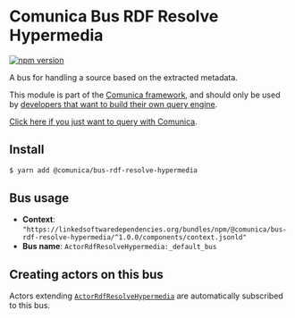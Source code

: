 # Comunica Bus RDF Resolve Hypermedia

[![npm version](https://badge.fury.io/js/%40comunica%2Fbus-rdf-resolve-hypermedia.svg)](https://www.npmjs.com/package/@comunica/bus-rdf-resolve-hypermedia)

A bus for handling a source based on the extracted metadata.

This module is part of the [Comunica framework](https://github.com/comunica/comunica),
and should only be used by [developers that want to build their own query engine](https://comunica.dev/docs/modify/).

[Click here if you just want to query with Comunica](https://comunica.dev/docs/query/).

## Install

```bash
$ yarn add @comunica/bus-rdf-resolve-hypermedia
```

## Bus usage

* **Context**: `"https://linkedsoftwaredependencies.org/bundles/npm/@comunica/bus-rdf-resolve-hypermedia/^1.0.0/components/context.jsonld"`
* **Bus name**: `ActorRdfResolveHypermedia:_default_bus`

## Creating actors on this bus

Actors extending [`ActorRdfResolveHypermedia`](https://comunica.github.io/comunica/classes/bus_rdf_resolve_hypermedia.actorrdfresolvehypermedia.html) are automatically subscribed to this bus.

